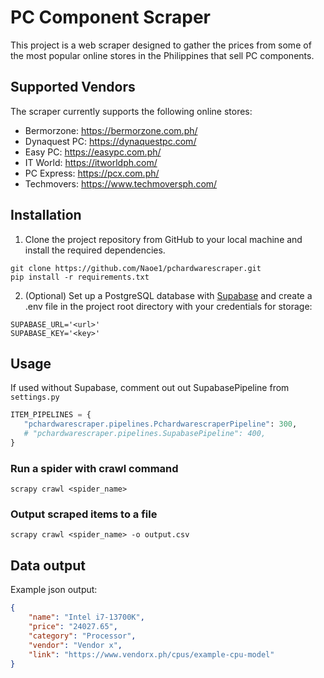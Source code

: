 # PC Component Scraper
This project is a web scraper designed to gather the prices from some of the most popular online stores in the Philippines that sell PC components.
## Supported Vendors
The scraper currently supports the following online stores:

* Bermorzone: https://bermorzone.com.ph/
* Dynaquest PC: https://dynaquestpc.com/
* Easy PC: https://easypc.com.ph/
* IT World: https://itworldph.com/
* PC Express: https://pcx.com.ph/
* Techmovers: https://www.techmoversph.com/

## Installation
1. Clone the project repository from GitHub to your local machine and install the required dependencies.
```shell
git clone https://github.com/Naoe1/pchardwarescraper.git
pip install -r requirements.txt
```
2. (Optional) Set up a PostgreSQL database with [Supabase](https://supabase.com/) and create a .env file in the project root directory with your credentials for storage:
```shell
SUPABASE_URL='<url>'
SUPABASE_KEY='<key>'
```

## Usage
If used without Supabase, comment out out SupabasePipeline from `settings.py`
```python
ITEM_PIPELINES = {
   "pchardwarescraper.pipelines.PchardwarescraperPipeline": 300,
   # "pchardwarescraper.pipelines.SupabasePipeline": 400,
}
```
### Run a spider with crawl command
```shell
scrapy crawl <spider_name>
```
### Output scraped items to a file
```shell
scrapy crawl <spider_name> -o output.csv
```

## Data output
Example json output:
```json
{
    "name": "Intel i7-13700K",
    "price": "24027.65",
    "category": "Processor",
    "vendor": "Vendor x",
    "link": "https://www.vendorx.ph/cpus/example-cpu-model"
}
```
